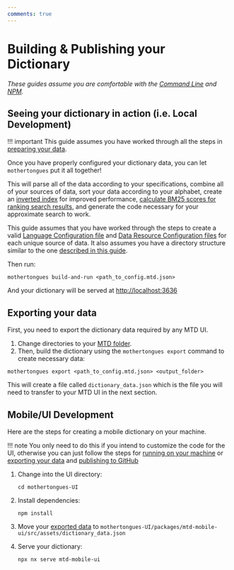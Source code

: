 ```yaml
---
comments: true
---
```


# Building & Publishing your Dictionary

*These guides assume you are comfortable with the [Command Line](https://en.wikipedia.org/wiki/Command-line_interface) and [NPM](https://en.wikipedia.org/wiki/Npm_(software)).*

## Seeing your dictionary in action (i.e. Local Development)

!!! important
    This guide assumes you have worked through all the steps in [preparing your data](prepare.md).

Once you have properly configured your dictionary data, you can let `mothertongues` put it all together!

This will parse all of the data according to your specifications, combine all of your sources of data, sort your data according to your alphabet, create an [inverted index](https://en.wikipedia.org/wiki/Inverted_index) for improved performance, [calculate BM25 scores for ranking search results](https://en.wikipedia.org/wiki/Okapi_BM25), and generate the code necessary for your approximate search to work.

This guide assumes that you have worked through the steps to create a valid [Language Configuration file](#mtd-language-configuration-file) and [Data Resource Configuration files](#mtd-data-resource-configuration-file) for each unique source of data. It also assumes you have a directory
structure similar to the one [described in this guide](#file-structure).

Then run:

`mothertongues build-and-run <path_to_config.mtd.json>`

And your dictionary will be served at [http://localhost:3636](http://localhost:3636)

## Exporting your data

First, you need to export the dictionary data required by any MTD UI.

1.  Change directories to your [MTD folder](prepare.md#project-folder-structure).
2.  Then, build the dictionary using the `mothertongues export` command to create
    necessary data:

`mothertongues export <path_to_config.mtd.json> <output_folder>`


This will create a file called `dictionary_data.json` which is the file you will need to transfer to your MTD UI in the next section.


## Mobile/UI Development

Here are the steps for creating a mobile dictionary on your machine.

!!! note
    You only need to do this if you intend to customize the code for the UI, otherwise you can just follow the steps for [running on your machine](#seeing-your-dictionary-in-action-ie-local-development) or [exporting your data](#exporting-your-data) and [publishing to GitHub]()

1. Change into the UI directory:

    `cd mothertongues-UI`

2. Install dependencies:

    `npm install`

3. Move your [exported data](#exporting-your-data) to `mothertongues-UI/packages/mtd-mobile-ui/src/assets/dictionary_data.json`

4. Serve your dictionary:

    `npx nx serve mtd-mobile-ui`
